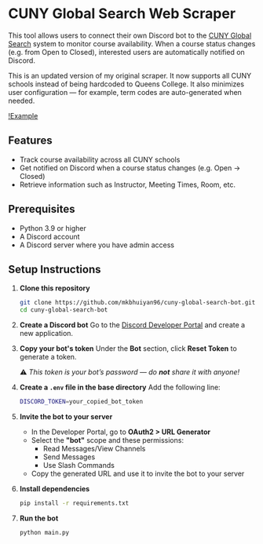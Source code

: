 # CUNY Global Search Web Scraper

This tool allows users to connect their own Discord bot to the [CUNY Global Search](https://globalsearch.cuny.edu/CFGlobalSearchTool/search.jsp) system to monitor course availability. When a course status changes (e.g. from Open to Closed), interested users are automatically notified on Discord.

This is an updated version of my original scraper. It now supports all CUNY schools instead of being hardcoded to Queens College. It also minimizes user configuration — for example, term codes are auto-generated when needed.

[!Example](data/demo.png)

## Features

- Track course availability across all CUNY schools
- Get notified on Discord when a course status changes (e.g. Open → Closed)
- Retrieve information such as Instructor, Meeting Times, Room, etc.

## Prerequisites

- Python 3.9 or higher
- A Discord account
- A Discord server where you have admin access

## Setup Instructions

1. **Clone this repository**

    ```bash
    git clone https://github.com/mkbhuiyan96/cuny-global-search-bot.git
    cd cuny-global-search-bot
    ```

1. **Create a Discord bot**
   Go to the [Discord Developer Portal](https://discord.com/developers/applications) and create a new application.

1. **Copy your bot's token**
   Under the **Bot** section, click **Reset Token** to generate a token.

   ⚠️ *This token is your bot’s password — do **not** share it with anyone!*

1. **Create a `.env` file in the base directory**
   Add the following line:

    ```bash
    DISCORD_TOKEN=your_copied_bot_token
    ```

1. **Invite the bot to your server**
   - In the Developer Portal, go to **OAuth2 > URL Generator**
   - Select the **"bot"** scope and these permissions:
     - Read Messages/View Channels
     - Send Messages
     - Use Slash Commands
   - Copy the generated URL and use it to invite the bot to your server

1. **Install dependencies**

    ```bash
    pip install -r requirements.txt
    ```

1. **Run the bot**

    ```bash
    python main.py
    ```
